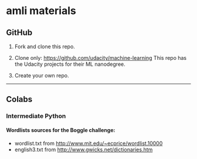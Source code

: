 # amli materials


## GitHub

1. Fork and clone this repo.

2. Clone only: https://github.com/udacity/machine-learning
This repo has the Udacity projects for their ML nanodegree.

3. Create your own repo.


***




## Colabs


### Intermediate Python
#### Wordlists sources for the Boggle challenge:
* wordlist.txt from http://www.mit.edu/~ecprice/wordlist.10000
* english3.txt from http://www.gwicks.net/dictionaries.htm